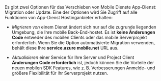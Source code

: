 Es gibt zwei Optionen für das Verschieben von Mobile Dienste App-Dienst: Migration oder Update. Eine der Optionen wird Sie Zugriff auf alle Funktionen von App-Dienst Hostinganbieter erhalten:

- *Migrieren von* einem Dienst ändert sich nur auf die zugrunde liegenden Umgebung, die Ihre mobile Back-End-hostet. Es ist **keine Änderungen Code** entweder des mobilen Clients oder das mobile Serverprojekt erforderlich. Wenn Sie die Option automatisierte Migration verwenden, behält diese Ihre **service.azure mobile.net** URL aus. 

- *Aktualisieren* einer Service für Ihre Server und Project Client **Änderungen Code erforderlich** ist, jedoch können Sie die Vorteile der neuen mobilen SDK Features, wie z. B. Verbesserungen Anmelde- und größere Flexibilität für Ihr Serverprojekt nutzen. 
